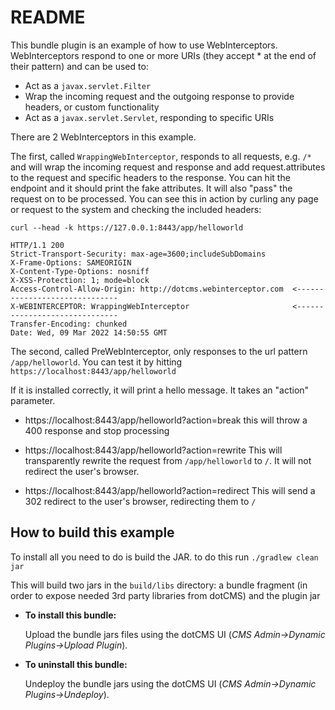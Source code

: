 # README

This bundle plugin is an example of how to use WebInterceptors.  WebInterceptors respond to one or more URIs (they accept * at the end of their pattern) and can be used to:

* Act as a `javax.servlet.Filter`
* Wrap the incoming request and the outgoing response to provide headers, or custom functionality
* Act as a `javax.servlet.Servlet`, responding to specific URIs

There are 2 WebInterceptors in this example.  

The first, called `WrappingWebInterceptor`, responds to all requests, e.g. `/*` and  will wrap the incoming request and response and add request.attributes to the request and specific headers to the response.  You can hit the endpoint and it should print the fake attributes.  It will also "pass" the request on to be processed.  You can see this in action by curling any page or request to the system and checking the included headers:
```
curl --head -k https://127.0.0.1:8443/app/helloworld

HTTP/1.1 200
Strict-Transport-Security: max-age=3600;includeSubDomains
X-Frame-Options: SAMEORIGIN
X-Content-Type-Options: nosniff
X-XSS-Protection: 1; mode=block
Access-Control-Allow-Origin: http://dotcms.webinterceptor.com  <------------------------------
X-WEBINTERCEPTOR: WrappingWebInterceptor                       <------------------------------
Transfer-Encoding: chunked
Date: Wed, 09 Mar 2022 14:50:55 GMT

```
The second, called PreWebInterceptor, only responses to the url pattern `/app/helloworld`.   You can test it by hitting `https://localhost:8443/app/helloworld`

If it is installed correctly, it will print a hello message.  It takes an "action" parameter.
    
* https://localhost:8443/app/helloworld?action=break
this will throw a 400 response and stop processing

* https://localhost:8443/app/helloworld?action=rewrite
This will transparently rewrite the request from `/app/helloworld` to `/`.  It will not redirect the user's browser.

* https://localhost:8443/app/helloworld?action=redirect
This will send a 302 redirect to the user's browser, redirecting them to `/` 



## How to build this example

To install all you need to do is build the JAR. to do this run
`./gradlew clean jar`

This will build two jars in the `build/libs` directory: a bundle fragment (in order to expose needed 3rd party libraries from dotCMS) and the plugin jar 

* **To install this bundle:**

    Upload the bundle jars files using the dotCMS UI (*CMS Admin->Dynamic Plugins->Upload Plugin*).

* **To uninstall this bundle:**
    
    Undeploy the bundle jars using the dotCMS UI (*CMS Admin->Dynamic Plugins->Undeploy*).
